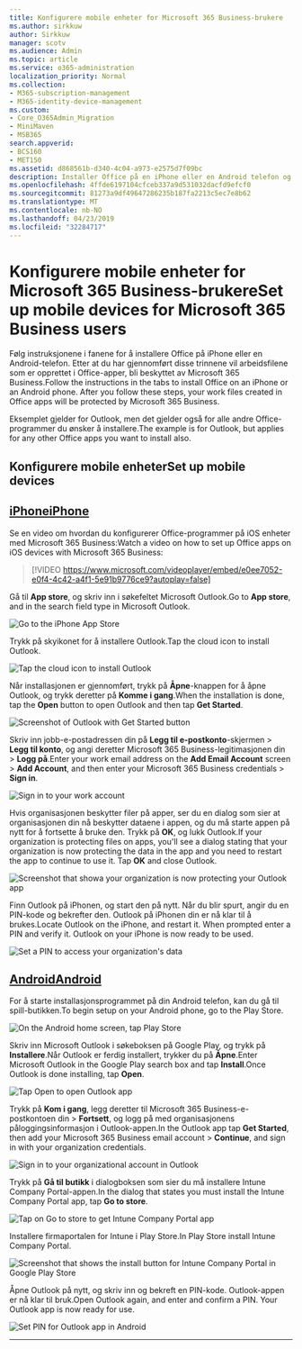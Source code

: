 ```yaml
---
title: Konfigurere mobile enheter for Microsoft 365 Business-brukere
ms.author: sirkkuw
author: Sirkkuw
manager: scotv
ms.audience: Admin
ms.topic: article
ms.service: o365-administration
localization_priority: Normal
ms.collection:
- M365-subscription-management
- M365-identity-device-management
ms.custom:
- Core_O365Admin_Migration
- MiniMaven
- MSB365
search.appverid:
- BCS160
- MET150
ms.assetid: d868561b-d340-4c04-a973-e2575d7f09bc
description: Installer Office på en iPhone eller en Android telefon og arbeidsfiler i Office-programmer vil bli beskyttet av Microsoft 365 Business.
ms.openlocfilehash: 4ffde6197104cfceb337a9d531032dacfd9efcf0
ms.sourcegitcommit: 81273a9df49647286235b187fa2213c5ec7e8b62
ms.translationtype: MT
ms.contentlocale: nb-NO
ms.lasthandoff: 04/23/2019
ms.locfileid: "32284717"
---
```

# <a name="set-up-mobile-devices-for-microsoft-365-business-users"></a><span data-ttu-id="d1ea5-103">Konfigurere mobile enheter for Microsoft 365 Business-brukere</span><span class="sxs-lookup"><span data-stu-id="d1ea5-103">Set up mobile devices for Microsoft 365 Business users</span></span>

<span data-ttu-id="d1ea5-p101">Følg instruksjonene i fanene for å installere Office på iPhone eller en Android-telefon. Etter at du har gjennomført disse trinnene vil arbeidsfilene som er opprettet i Office-apper, bli beskyttet av Microsoft 365 Business.</span><span class="sxs-lookup"><span data-stu-id="d1ea5-p101">Follow the instructions in the tabs to install Office on an iPhone or an Android phone. After you follow these steps, your work files created in Office apps will be protected by Microsoft 365 Business.</span></span>

  
<span data-ttu-id="d1ea5-106">Eksemplet gjelder for Outlook, men det gjelder også for alle andre Office-programmer du ønsker å installere.</span><span class="sxs-lookup"><span data-stu-id="d1ea5-106">The example is for Outlook, but applies for any other Office apps you want to install also.</span></span>
  
## <a name="set-up-mobile-devices"></a><span data-ttu-id="d1ea5-107">Konfigurere mobile enheter</span><span class="sxs-lookup"><span data-stu-id="d1ea5-107">Set up mobile devices</span></span>

## <a name="iphonetabiphone"></a>[<span data-ttu-id="d1ea5-108">iPhone</span><span class="sxs-lookup"><span data-stu-id="d1ea5-108">iPhone</span></span>](#tab/iPhone)
  
<span data-ttu-id="d1ea5-109">Se en video om hvordan du konfigurerer Office-programmer på iOS enheter med Microsoft 365 Business:</span><span class="sxs-lookup"><span data-stu-id="d1ea5-109">Watch a video on how to set up Office apps on iOS devices with Microsoft 365 Business:</span></span>

> [!VIDEO https://www.microsoft.com/videoplayer/embed/e0ee7052-e0f4-4c42-a4f1-5e91b9776ce9?autoplay=false] 

<span data-ttu-id="d1ea5-110">Gå til **App store**, og skriv inn i søkefeltet Microsoft Outlook.</span><span class="sxs-lookup"><span data-stu-id="d1ea5-110">Go to **App store**, and in the search field type in Microsoft Outlook.</span></span>
  
![Go to the iPhone App Store](media/886913de-76e5-4883-8ed0-4eb3ec06188f.png)
  
<span data-ttu-id="d1ea5-112">Trykk på skyikonet for å installere Outlook.</span><span class="sxs-lookup"><span data-stu-id="d1ea5-112">Tap the cloud icon to install Outlook.</span></span>
  
![Tap the cloud icon to install Outlook](media/665e1620-948a-4ab8-b914-dca49530142c.png)
  
<span data-ttu-id="d1ea5-114">Når installasjonen er gjennomført, trykk på **Åpne**-knappen for å åpne Outlook, og trykk deretter på **Komme i gang**.</span><span class="sxs-lookup"><span data-stu-id="d1ea5-114">When the installation is done, tap the **Open** button to open Outlook and then tap **Get Started**.</span></span>
  
![Screenshot of Outlook with Get Started button](media/005bedec-ae50-4d75-b3bb-e7cef9e2561c.png)
  
<span data-ttu-id="d1ea5-116">Skriv inn jobb-e-postadressen din på **Legg til e-postkonto**-skjermen \> **Legg til konto**, og angi deretter Microsoft 365 Business-legitimasjonen din \> **Logg på**.</span><span class="sxs-lookup"><span data-stu-id="d1ea5-116">Enter your work email address on the **Add Email Account** screen \> **Add Account**, and then enter your Microsoft 365 Business credentials \> **Sign in**.</span></span>
  
![Sign in to your work account](media/3cef1fb5-7bec-4d3d-8542-872b731ce19f.png)
  
<span data-ttu-id="d1ea5-p102">Hvis organisasjonen beskytter filer på apper, ser du en dialog som sier at organisasjonen din nå beskytter dataene i appen, og du må starte appen på nytt for å fortsette å bruke den. Trykk på **OK**, og lukk Outlook.</span><span class="sxs-lookup"><span data-stu-id="d1ea5-p102">If your organization is protecting files on apps, you'll see a dialog stating that your organization is now protecting the data in the app and you need to restart the app to continue to use it. Tap **OK** and close Outlook.</span></span> 
  
![Screenshot that showa your organization is now protecting your Outlook app](media/fb4c1c84-b1e9-42e1-8070-c13dcf79fb09.png)
  
<span data-ttu-id="d1ea5-p103">Finn Outlook på iPhonen, og start den på nytt. Når du blir spurt, angir du en PIN-kode og bekrefter den. Outlook på iPhonen din er nå klar til å brukes.</span><span class="sxs-lookup"><span data-stu-id="d1ea5-p103">Locate Outlook on the iPhone, and restart it. When prompted enter a PIN and verify it. Outlook on your iPhone is now ready to be used.</span></span>
  
![Set a PIN to access your organization's data](media/64f2630b-3164-47a4-9dd6-ca0c29ed5fb3.png)
  
## <a name="androidtabandroid"></a>[<span data-ttu-id="d1ea5-125">Android</span><span class="sxs-lookup"><span data-stu-id="d1ea5-125">Android</span></span>](#tab/Android)
  
<span data-ttu-id="d1ea5-126">For å starte installasjonsprogrammet på din Android telefon, kan du gå til spill-butikken.</span><span class="sxs-lookup"><span data-stu-id="d1ea5-126">To begin setup on your Android phone, go to the Play Store.</span></span>
  
![On the Android home screen, tap Play Store](media/93df88e7-c778-40e1-b35e-868ca6e97f6c.png)
  
<span data-ttu-id="d1ea5-128">Skriv inn Microsoft Outlook i søkeboksen på Google Play, og trykk på **Installere**.Når Outlook er ferdig installert, trykker du på **Åpne**.</span><span class="sxs-lookup"><span data-stu-id="d1ea5-128">Enter Microsoft Outlook in the Google Play search box and tap **Install**.Once Outlook is done installing, tap **Open**.</span></span>
  
![Tap Open to open Outlook app](media/8b4c5937-8875-4b5a-a5b6-b8c6c9cd6240.png)
  
<span data-ttu-id="d1ea5-130">Trykk på **Kom i gang**, legg deretter til Microsoft 365 Business-e-postkontoen din \> **Fortsett**, og logg på med organisasjonens påloggingsinformasjon i Outlook-appen.</span><span class="sxs-lookup"><span data-stu-id="d1ea5-130">In the Outlook app tap **Get Started**, then add your Microsoft 365 Business email account \> **Continue**, and sign in with your organization credentials.</span></span>
  
![Sign in to your organizational account in Outlook](media/18f67c66-4bab-4b99-94bd-080839312e29.png)
  
<span data-ttu-id="d1ea5-132">Trykk på **Gå til butikk** i dialogboksen som sier du må installere Intune Company Portal-appen.</span><span class="sxs-lookup"><span data-stu-id="d1ea5-132">In the dialog that states you must install the Intune Company Portal app, tap **Go to store**.</span></span>
  
![Tap on Go to store to get Intune Company Portal app](media/a702d712-5622-45dd-a511-b1adaee63071.png)
  
<span data-ttu-id="d1ea5-134">Installere firmaportalen for Intune i Play Store.</span><span class="sxs-lookup"><span data-stu-id="d1ea5-134">In Play Store install Intune Company Portal.</span></span>
  
![Screenshot that shows the install button for Intune Company Portal in Google Play Store](media/5e0408f2-3f37-44dd-80ed-13ca2ac6df0c.png)
  
<span data-ttu-id="d1ea5-p104">Åpne Outlook på nytt, og skriv inn og bekreft en PIN-kode. Outlook-appen er nå klar til bruk.</span><span class="sxs-lookup"><span data-stu-id="d1ea5-p104">Open Outlook again, and enter and confirm a PIN. Your Outlook app is now ready for use.</span></span>
  
![Set  PIN for Outlook app in Android](media/edb91afb-f1ed-451a-bc6b-8ccba664e055.png)
  
---


